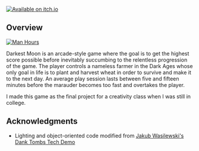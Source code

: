 [![Available on itch.io](http://jessemillar.github.io/available-on-itchio-badge/badge-color.png)](https://jessemillar.itch.io/darkest-moon)

## Overview

[![Man Hours](https://img.shields.io/endpoint?url=https%3A%2F%2Fmh.jessemillar.com%2Fhours%3Frepo%3Dhttps%3A%2F%2Fgithub.com%2Fjessemillar%2Fdarkest-moon.git)](https://jessemillar.com/r/man-hours)

Darkest Moon is an arcade-style game where the goal is to get the highest score possible before inevitably succumbing to the relentless progression of the game. The player controls a nameless farmer in the Dark Ages whose only goal in life is to plant and harvest wheat in order to survive and make it to the next day. An average play session lasts between five and fifteen minutes before the marauder becomes too fast and overtakes the player.

I made this game as the final project for a creativity class when I was still in college.

## Acknowledgments

- Lighting and object-oriented code modified from [Jakub Wasilewski's](https://www.patreon.com/krajzeg) [Dank Tombs Tech Demo](https://www.lexaloffle.com/bbs/?tid=28785)
